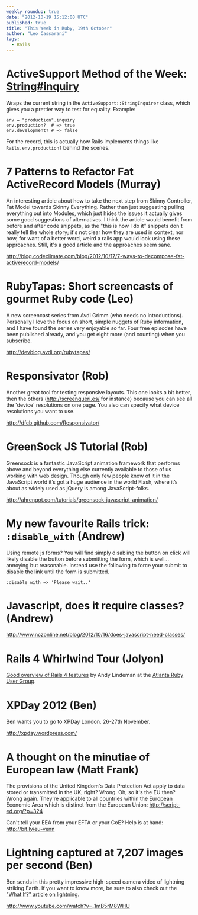 ```yaml
---
weekly_roundup: true
date: "2012-10-19 15:12:00 UTC"
published: true
title: "This Week in Ruby, 19th October"
author: "Leo Cassarani"
tags:
  - Rails
---
```


# ActiveSupport Method of the Week: [String#inquiry](http://api.rubyonrails.org/classes/String.html#method-i-inquiry)

Wraps the current string in the `ActiveSupport::StringInquirer` class, which gives you a prettier way to test for equality. Example:

    env = "production".inquiry
    env.production?  # => true
    env.development? # => false

For the record, this is actually how Rails implements things like `Rails.env.production?` behind the scenes.

# 7 Patterns to Refactor Fat ActiveRecord Models (Murray)

An interesting article about how to take the next step from Skinny Controller, Fat Model towards Skinny Everything.  Rather than just suggesting pulling everything out into Modules, which just hides the issues it actually gives some good suggestions of alternatives.  I think the article would benefit from before and after code snippets, as the "this is how I do it" snippets don't really tell the whole story; it's not clear how they are used in context, nor how, for want of a better word, weird a rails app would look using these approaches.  Still, it's a good article and the approaches seem sane.

http://blog.codeclimate.com/blog/2012/10/17/7-ways-to-decompose-fat-activerecord-models/

# RubyTapas: Short screencasts of gourmet Ruby code (Leo)

A new screencast series from Avdi Grimm (who needs no introductions). Personally I love the focus on short, simple nuggets of Ruby information, and I have found the series very enjoyable so far. Four free episodes have been published already, and you get eight more (and counting) when you subscribe.

http://devblog.avdi.org/rubytapas/

# Responsivator (Rob)

Another great tool for testing responsive layouts. This one looks a bit better, then the others (http://screenqueri.es/ for instance) because you can see all the 'device' resolutions on one page. You also can specify what device resolutions you want to use.

http://dfcb.github.com/Responsivator/

# GreenSock JS Tutorial (Rob)

Greensock is a fantastic JavaScript animation framework that performs above and beyond everything else currently available to those of us working with web design.
Though only few people know of it in the JavaScript world it’s got a huge audience in the world Flash, where it’s about as widely used as jQuery is among JavaScript-folks.

http://ahrengot.com/tutorials/greensock-javascript-animation/

# My new favourite Rails trick: `:disable_with` (Andrew)

Using remote js forms? You will find simply disabling the button on click will likely disable the button before submitting the form, which is well… annoying but reasonable. Instead use the following to force your submit to disable the link until the form is submitted.

    :disable_with => 'Please wait..'


# Javascript, does it require classes? (Andrew)

http://www.nczonline.net/blog/2012/10/16/does-javascript-need-classes/

# Rails 4 Whirlwind Tour (Jolyon)

[Good overview of Rails 4 features](http://vimeo.com/51181496) by Andy Lindeman at the [Atlanta Ruby User Group](https://twitter.com/atlrug).

# XPDay 2012 (Ben)

Ben wants you to go to XPDay London. 26-27th November.

http://xpday.wordpress.com/

# A thought on the minutiae of European law (Matt Frank)

The provisions of the United Kingdom's Data Protection Act apply to data stored or transmitted in the UK, right? Wrong. Oh, so it's the EU then?  Wrong again.  They're applicable to all countries within the European Economic Area which is distinct from the European Union: http://script-ed.org/?p=324

Can't tell your EEA from your EFTA or your CoE? Help is at hand: http://bit.ly/eu-venn

# Lightning captured at 7,207 images per second (Ben)

Ben sends in this pretty impressive high-speed camera video of lightning striking Earth. If you want to know more, be sure to also check out the ["What If?" article on lightning](http://what-if.xkcd.com/16/).

http://www.youtube.com/watch?v=_1mB5rM8WHU
